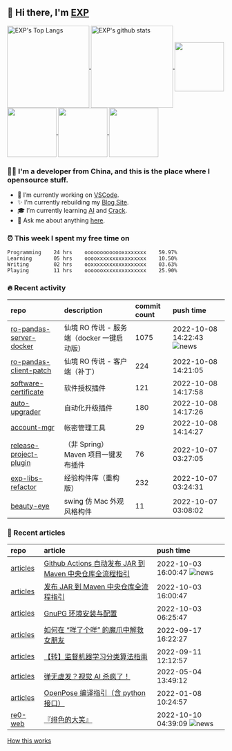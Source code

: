 ## 👋  Hi there, I'm [EXP](https://exp-blog.com)

<!--BGN_SECTION:github-readme-stats-->
<a href="https://exp-blog.com" target="_blank">
  <img height="190" align="center" src="https://github-readme-stats.vercel.app/api/top-langs/?username=lyy289065406&hide=HTML,CSS,TSQL&theme=great-gatsby" alt="EXP's Top Langs" />
</a>
<a href="https://exp-blog.com" target="_blank">
  <img height="190" align="center" src="https://github-readme-stats.vercel.app/api?username=lyy289065406&count_private=true&show_icons=true&theme=nightowl" alt="EXP's github stats" />
</a>



<a href="https://exp-blog.com" target="_blank">
  <img height="114" align="center" src="https://github-readme-stats.vercel.app/api/pin/?username=lyy289065406&repo=articles&theme=nord" />
</a>

<a href="https://github.com/lyy289065406/threat-broadcast" target="_blank">
  <img height="114" align="center" src="https://github-readme-stats.vercel.app/api/pin/?username=lyy289065406&repo=threat-broadcast&theme=nord" />
</a>

<a href="https://github.com/lyy289065406/CTF-Solving-Reports" target="_blank">
  <img height="114" align="center" src="https://github-readme-stats.vercel.app/api/pin/?username=lyy289065406&repo=CTF-Solving-Reports&theme=nord" />
</a>

<a href="https://github.com/lyy289065406/POJ-Solving-Reports" target="_blank">
  <img height="114" align="center" src="https://github-readme-stats.vercel.app/api/pin/?username=lyy289065406&repo=POJ-Solving-Reports&theme=nord" />
</a>

<!--END_SECTION:github-readme-stats-->



### 👨‍💻  I'm a developer from China, and this is the place where I opensource stuff.
<!--BGN_SECTION:introduction-->
- 🐾 I’m currently working on [VSCode](https://code.visualstudio.com/).
- ✨ I’m currently rebuilding my [Blog Site](https://github.com/lyy289065406/hexo-blog).
- 🎓 I’m currently learning [AI](https://github.com/lyy289065406/AI-visual-training-cheater) and [Crack](https://github.com/lyy289065406/crack-notes).
- 💬 Ask me about anything [here](https://github.com/lyy289065406/lyy289065406/issues).
<!--BGN_SECTION:introduction-->



### ⏰  This week I spent my free time on
<!-- BGN_SECTION:weektime -->
```text
Programming    24 hrs    ooooooooooooxxxxxxxx    59.97%
Learning       05 hrs    ooooxxxxxxxxxxxxxxxx    10.50%
Writing        02 hrs    ooxxxxxxxxxxxxxxxxxx    03.63%
Playing        11 hrs    ooooooxxxxxxxxxxxxxx    25.90%
```
<!-- END_SECTION:weektime -->



### 🔥  Recent activity
<!-- BGN_SECTION:activity -->
| repo | description | commit count | push time |
|:------|:------|:------|:------|
| [ro-pandas-server-docker](https://github.com/lyy289065406/ro-pandas-server-docker) | 仙境 RO 传说 - 服务端（docker 一键启动版） | 1075 | 2022-10-08 14:22:43 ![news](https://github.com/lyy289065406/lyy289065406/blob/master/imgs/new.gif) |
| [ro-pandas-client-patch](https://github.com/lyy289065406/ro-pandas-client-patch) | 仙境 RO 传说 - 客户端（补丁） | 224 | 2022-10-08 14:21:05  |
| [software-certificate](https://github.com/lyy289065406/software-certificate) | 软件授权插件 | 121 | 2022-10-08 14:17:58  |
| [auto-upgrader](https://github.com/lyy289065406/auto-upgrader) | 自动化升级插件 | 180 | 2022-10-08 14:17:26  |
| [account-mgr](https://github.com/lyy289065406/account-mgr) | 帐密管理工具 | 29 | 2022-10-08 14:14:27  |
| [release-project-plugin](https://github.com/lyy289065406/release-project-plugin) | （非 Spring）Maven 项目一键发布插件 | 76 | 2022-10-07 03:27:05  |
| [exp-libs-refactor](https://github.com/lyy289065406/exp-libs-refactor) | 经验构件库（重构版） | 232 | 2022-10-07 03:24:31  |
| [beauty-eye](https://github.com/lyy289065406/beauty-eye) | swing 仿 Mac 外观风格构件 | 11 | 2022-10-07 03:08:02  |
<!-- END_SECTION:activity -->



### 📝  Recent articles
<!-- BGN_SECTION:article -->
| repo | article | push time |
|:------|:------|:------|
| [articles](https://github.com/lyy289065406/articles) | [Github Actions 自动发布 JAR 到 Maven 中央仓库全流程指引](https://exp-blog.com/tools/githubactions-zi-dong-fa-bu-jar-dao-maven-zhong-yang-cang-ku-quan-liu-cheng-zhi-yin/) | 2022-10-03 16:00:47 ![news](https://github.com/lyy289065406/lyy289065406/blob/master/imgs/new.gif) |
| [articles](https://github.com/lyy289065406/articles) | [发布 JAR 到 Maven 中央仓库全流程指引](https://exp-blog.com/tools/fa-bu-jar-dao-maven-zhong-yang-cang-ku-quan-liu-cheng-zhi-yin/) | 2022-10-03 16:00:47  |
| [articles](https://github.com/lyy289065406/articles) | [GnuPG 环境安装与配置](https://exp-blog.com/tools/gpg-huan-jing-an-zhuang-yu-pei-zhi/) | 2022-10-03 06:25:47  |
| [articles](https://github.com/lyy289065406/articles) | [如何在 “咩了个咩” 的魔爪中解救女朋友](https://exp-blog.com/safe/ru-he-zai-yang-liao-ge-yang-de-mo-zhua-zhong-jie-jiu-nu-peng-you/) | 2022-09-17 16:22:27  |
| [articles](https://github.com/lyy289065406/articles) | [【转】监督机器学习分类算法指南](https://exp-blog.com/deeplearn/jian-du-ji-qi-xue-xi-fen-lei-suan-fa-zhi-nan/) | 2022-09-11 12:12:57  |
| [articles](https://github.com/lyy289065406/articles) | [弹无虚发？视觉 AI 杀疯了！](https://exp-blog.com/deeplearn/shi-jue-ai-fu-zhu-de-yuan-li-he-fan-zhi/) | 2022-05-04 13:49:12  |
| [articles](https://github.com/lyy289065406/articles) | [OpenPose 编译指引（含 python 接口）](https://exp-blog.com/deeplearn/openpose-bian-yi-zhi-yin/) | 2022-01-08 10:24:57  |
| [re0-web](https://github.com/lyy289065406/re0-web) | [&#x300E;&#x7EEF;&#x8272;&#x7684;&#x5927;&#x7B11;&#x300F;](https://lyy289065406.github.io/re0-web/gitbook/book/markdown/ch/chapter070/79.html) | 2022-10-10 04:39:09 ![news](https://github.com/lyy289065406/lyy289065406/blob/master/imgs/new.gif) |
<!-- END_SECTION:article -->


<a align="right" href="https://github.com/lyy289065406/lyy289065406/blob/master/How_this_works.md">How this works</a>

<!-- -------------------------------------- -->
<!-- more emoji : http://emojihomepage.com/ -->
<!-- -------------------------------------- -->
